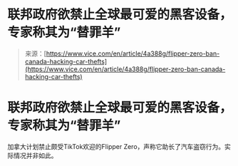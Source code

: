 <!--yml

category: 未分类

date: 2024-05-27 14:53:12

-->

# 联邦政府欲禁止全球最可爱的黑客设备，专家称其为“替罪羊”

> 来源：[https://www.vice.com/en/article/4a388g/flipper-zero-ban-canada-hacking-car-thefts](https://www.vice.com/en/article/4a388g/flipper-zero-ban-canada-hacking-car-thefts)

# 联邦政府欲禁止全球最可爱的黑客设备，专家称其为“替罪羊”

加拿大计划禁止颇受TikTok欢迎的Flipper Zero，声称它助长了汽车盗窃行为。实际情况并非如此。

